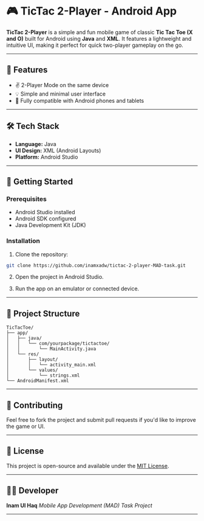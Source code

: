 # 🎮 TicTac 2-Player - Android App

**TicTac 2-Player** is a simple and fun mobile game of classic **Tic Tac Toe (X and O)** built for Android using **Java** and **XML**. It features a lightweight and intuitive UI, making it perfect for quick two-player gameplay on the go.

---

## 📱 Features

* ✌️ 2-Player Mode on the same device
* 💡 Simple and minimal user interface
* 📱 Fully compatible with Android phones and tablets

---

## 🛠️ Tech Stack

* **Language:** Java
* **UI Design:** XML (Android Layouts)
* **Platform:** Android Studio

---

## 🚀 Getting Started

### Prerequisites

* Android Studio installed
* Android SDK configured
* Java Development Kit (JDK)

### Installation

1. Clone the repository:

```bash
git clone https://github.com/inamxadw/tictac-2-player-MAD-task.git
```

2. Open the project in Android Studio.

3. Run the app on an emulator or connected device.

---

## 📂 Project Structure

```
TicTacToe/
├── app/
│   ├── java/
│   │   └── com/yourpackage/tictactoe/
│   │       └── MainActivity.java
│   └── res/
│       ├── layout/
│       │   └── activity_main.xml
│       └── values/
│           └── strings.xml
└── AndroidManifest.xml
```

---

## 🤝 Contributing

Feel free to fork the project and submit pull requests if you'd like to improve the game or UI.

---

## 📄 License

This project is open-source and available under the [MIT License](LICENSE).

---

## 👨‍💻 Developer

**Inam Ul Haq**
*Mobile App Development (MAD) Task Project*

---
